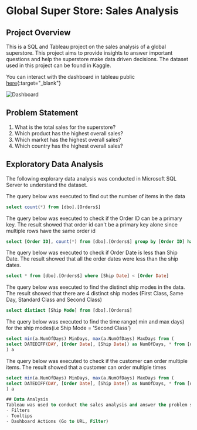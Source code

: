 # Global Super Store: Sales Analysis
## Project Overview
This is a SQL and Tableau project on the sales analysis of a global superstore. This project aims to provide insights to answer important questions and help the superstore make data driven decisions.
The dataset used in this project can be found in Kaggle.

You can interact with the dashboard in tableau public [here](https://public.tableau.com/views/SalesDashboard2GlobalSuperstore_16978357780940/SalesDashboard3?:language=en-US&:display_count=n&:origin=viz_share_link){:target="_blank"} 

![Dashboard](https://github.com/PhilipSada/global-superstore-sales-analysis/assets/55988995/742c681b-523b-4cf3-921e-31960cb6702d)



## Problem Statement
1. What is the total sales for the superstore?
2. Which product has the highest overall sales?
3. Which market has the highest overall sales?
4. Which country has the highest overall sales?
   
## Exploratory Data Analysis
The following explorary data analysis was conducted in Microsoft SQL Server to understand the dataset.

The query below was executed to find out the number of items in the data
```sql
select count(*) from [dbo].[Orders$]
```
The query below was executed to check if the Order ID can be a primary key. The result showed that order id can't be a primary key alone since multiple rows have the same order id
```sql
select [Order ID], count(*) from [dbo].[Orders$] group by [Order ID] having count(*) > 1
```
The query below was executed to check if Order Date is less than Ship Date. The result showed that all the order dates were less than the ship dates.
```sql
select * from [dbo].[Orders$] where [Ship Date] < [Order Date]
```
The query below was executed to find the distinct ship modes in the data. The result showed that there are 4 distinct ship modes (First Class, Same Day, Standard Class and Second Class)
```sql
select distinct [Ship Mode] from [dbo].[Orders$]
```
The query below was executed to find the time range( min and max days) for the ship modes(i.e Ship Mode = 'Second Class')
```sql
select min(a.NumOfDays) MinDays, max(a.NumOfDays) MaxDays from (
select DATEDIFF(DAY, [Order Date], [Ship Date]) as NumOfDays, * from [dbo].[Orders$] where [Ship Mode] = 'Second Class'
) a
```
The query below was executed to check if the customer can order multiple items. The result showed that a customer can order multiple times
```sql
select min(a.NumOfDays) MinDays, max(a.NumOfDays) MaxDays from (
select DATEDIFF(DAY, [Order Date], [Ship Date]) as NumOfDays, * from [dbo].[Orders$] where [Ship Mode] = 'Second Class'
) a

## Data Analysis
Tableau was used to conduct the sales analysis and answer the problem statement. The following Tableau features were some of the features incorporated for this project:
- Filters
- Tooltips
- Dashboard Actions (Go to URL, Filter)
